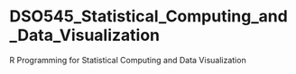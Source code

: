 # DSO545_Statistical_Computing_and_Data_Visualization
R Programming for Statistical Computing and Data Visualization
